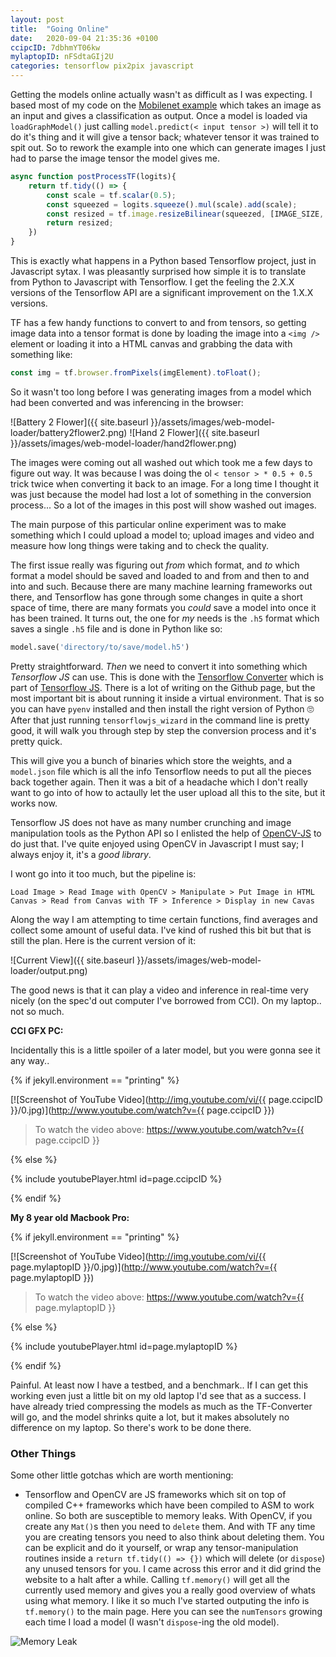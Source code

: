 ```yaml
---
layout: post
title:  "Going Online"
date:   2020-09-04 21:35:36 +0100
ccipcID: 7dbhmYT06kw
mylaptopID: nFSdtaGIj2U
categories: tensorflow pix2pix javascript
---
```


Getting the models online actually wasn't as difficult as I was expecting. I based most of my code on the [Mobilenet example](https://github.com/tensorflow/tfjs-examples/tree/master/mobilenet) which takes an image as an input and gives a classification as output. Once a model is loaded via `loadGraphModel()` just calling `model.predict(< input tensor >)` will tell it to do it's thing and it will give a tensor back; whatever tensor it was trained to spit out. So to rework the example into one which can generate images I just had to parse the image tensor the model gives me.

```javascript
async function postProcessTF(logits){
	return tf.tidy(() => {
		const scale = tf.scalar(0.5);
		const squeezed = logits.squeeze().mul(scale).add(scale);
		const resized = tf.image.resizeBilinear(squeezed, [IMAGE_SIZE, IMAGE_SIZE]);
		return resized;
	})
}
```

This is exactly what happens in a Python based Tensorflow project, just in Javascript sytax. I was pleasantly surprised how simple it is to translate from Python to Javascript with Tensorflow. I get the feeling the 2.X.X versions of the Tensorflow API are a significant improvement on the 1.X.X versions.

TF has a few handy functions to convert to and from tensors, so getting image data into a tensor format is done by loading the image into a `<img />` element or loading it into a HTML canvas and grabbing the data with something like:

```javascript
const img = tf.browser.fromPixels(imgElement).toFloat();
```

So it wasn't too long before I was generating images from a model which had been converted and was inferencing in the browser:

![Battery 2 Flower]({{ site.baseurl }}/assets/images/web-model-loader/battery2flower2.png)
![Hand 2 Flower]({{ site.baseurl }}/assets/images/web-model-loader/hand2flower.png)

The images were coming out all washed out which took me a few days to figure out way. It was because I was doing the ol `< tensor > * 0.5 + 0.5` trick twice when converting it back to an image. For a long time I thought it was just because the model had lost a lot of something in the conversion process... So a lot of the images in this post will show washed out images.

The main purpose of this particular online experiment was to make something which I could upload a model to; upload images and video and measure how long things were taking and to check the quality.

The first issue really was figuring out _from_ which format, and _to_ which format a model should be saved and loaded to and from and then to and into and such. Because there are many machine learning frameworks out there, and Tensorflow has gone through some changes in quite a short space of time, there are many formats you _could_ save a model into once it has been trained. It turns out, the one for _my_ needs is the `.h5` format which saves a single `.h5` file and is done in Python like so:

```python
model.save('directory/to/save/model.h5')
```

Pretty straightforward. _Then_ we need to convert it into something which _Tensorflow JS_ can use. This is done with the [Tensorflow Converter](https://github.com/tensorflow/tfjs/tree/master/tfjs-converter) which is part of [Tensorflow JS](https://github.com/tensorflow/tfjs). There is a lot of writing on the Github page, but the most important bit is about running it inside a virtual environment. That is so you can have `pyenv` installed and then install the right version of Python :roll_eyes: After that just running `tensorflowjs_wizard` in the command line is pretty good, it will walk you through step by step the conversion process and it's pretty quick.

This will give you a bunch of binaries which store the weights, and a `model.json` file which is all the info Tensorflow needs to put all the pieces back together again. Then it was a bit of a headache which I don't really want to go into of how to actaully let the user upload all this to the site, but it works now.

Tensorflow JS does not have as many number crunching and image manipulation tools as the Python API so I enlisted the help of [OpenCV-JS](https://docs.opencv.org/3.4/d5/d10/tutorial_js_root.html) to do just that. I've quite enjoyed using OpenCV in Javascript I must say; I always enjoy it, it's a _good library_.

I wont go into it too much, but the pipeline is:

```
Load Image > Read Image with OpenCV > Manipulate > Put Image in HTML Canvas > Read from Canvas with TF > Inference > Display in new Cavas
```

Along the way I am attempting to time certain functions, find averages and collect some amount of useful data. I've kind of rushed this bit but that is still the plan. Here is the current version of it:

![Current View]({{ site.baseurl }}/assets/images/web-model-loader/output.png)

The good news is that it can play a video and inference in real-time very nicely (on the spec'd out computer I've borrowed from CCI). On my laptop.. not so much.

__CCI GFX PC:__

Incidentally this is a little spoiler of a later model, but you were gonna see it any way..

{% if jekyll.environment == "printing" %}

[![Screenshot of YouTube Video](http://img.youtube.com/vi/{{ page.ccipcID }}/0.jpg)](http://www.youtube.com/watch?v={{ page.ccipcID }})

> To watch the video above: https://www.youtube.com/watch?v={{ page.ccipcID }}

{% else %}

{% include youtubePlayer.html id=page.ccipcID %}

{% endif %}

__My 8 year old Macbook Pro:__

{% if jekyll.environment == "printing" %}

[![Screenshot of YouTube Video](http://img.youtube.com/vi/{{ page.mylaptopID }}/0.jpg)](http://www.youtube.com/watch?v={{ page.mylaptopID }})

> To watch the video above: https://www.youtube.com/watch?v={{ page.mylaptopID }}

{% else %}

{% include youtubePlayer.html id=page.mylaptopID %}

{% endif %}

Painful. At least now I have a testbed, and a benchmark.. If I can get this working even just a little bit on my old laptop I'd see that as a success. I have already tried compressing the models as much as the TF-Converter will go, and the model shrinks quite a lot, but it makes absolutely no difference on my laptop. So there's work to be done there.

### Other Things

Some other little gotchas which are worth mentioning:

- Tensorflow and OpenCV are JS frameworks which sit on top of compiled C++ frameworks which have been compiled to ASM to work online. So both are susceptible to memory leaks. With OpenCV, if you create any `Mat()`s then you need to `delete` them. And with TF any time you are creating tensors you need to also think about deleting them. You can be explicit and do it yourself, or wrap any tensor-manipulation routines inside a `return tf.tidy(() => {})` which will delete (or `dispose`) any unused tensors for you. I came across this error and it did grind the website to a halt after a while. Calling `tf.memory()` will get all the currently used memory and gives you a really good overview of whats using what memory. I like it so much I've started outputing the info is `tf.memory()` to the main page. Here you can see the `numTensors` growing each time I load a model (I wasn't `dispose`-ing the old model).

![Memory Leak]({{site.baseurl}}/assets/images/web-model-loader/memory_leak.png)
